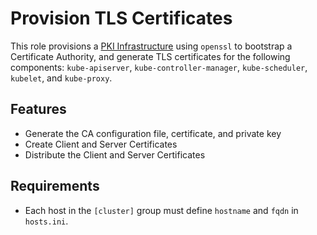 # Provision TLS Certificates

This role provisions a [PKI Infrastructure](https://en.wikipedia.org/wiki/Public_key_infrastructure) using `openssl` to bootstrap a Certificate Authority, and generate TLS certificates for the following components: `kube-apiserver`, `kube-controller-manager`, `kube-scheduler`, `kubelet`, and `kube-proxy`.

## Features
- Generate the CA configuration file, certificate, and private key
- Create Client and Server Certificates
- Distribute the Client and Server Certificates

## Requirements
- Each host in the `[cluster]` group must define `hostname` and `fqdn` in `hosts.ini`.
